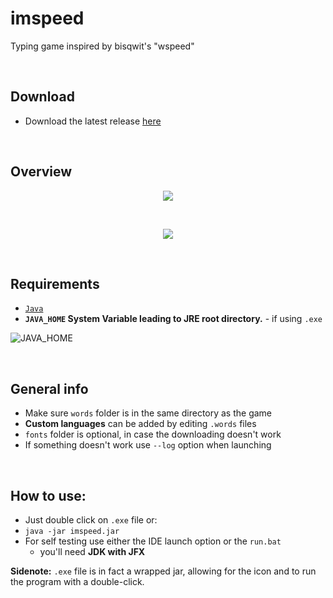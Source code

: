 # imspeed
Typing game inspired by bisqwit's "wspeed"

<br>  

## Download

* Download the latest release [here](https://bit.ly/imspeed-releases)  

<br>

## Overview

<p align="center">
  <img width="auto" height="auto" src="https://user-images.githubusercontent.com/25122875/85625633-0da71b80-b66c-11ea-928f-b1fe94220b2a.jpg">
</p>  
<br>
<p align="center">
  <img width="auto" height="auto" src="https://user-images.githubusercontent.com/25122875/90965818-dcac6100-e4cb-11ea-9d74-20e80a79b3a7.jpg">
</p>

<br>

## Requirements

* [`Java`](https://www.java.com/download/)
* **`JAVA_HOME` System Variable leading to JRE root directory.** - if using `.exe`

![JAVA_HOME](https://user-images.githubusercontent.com/25122875/90809392-b054e100-e321-11ea-854e-09486aa8f21f.png)

<br>

## General info

* Make sure `words` folder is in the same directory as the game
* **Custom languages** can be added by editing `.words` files
* `fonts` folder is optional, in case the downloading doesn't work
* If something doesn't work use `--log` option when launching
   
<br>


## How to use:
  * Just double click on `.exe` file or:
  * `java -jar imspeed.jar`
  * For self testing use either the IDE launch option or the `run.bat`
    - you'll need **JDK with JFX**
  
**Sidenote:** `.exe` file is in fact a wrapped jar, allowing for the icon and to run the program with a double-click.
<br>
